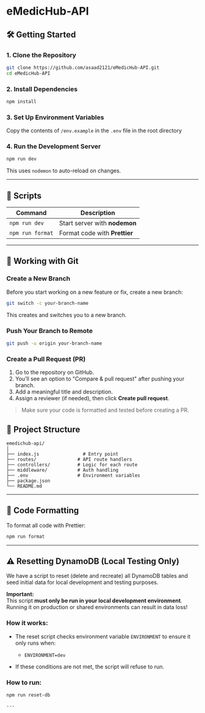 # eMedicHub-API

## 🛠️ Getting Started

### 1. Clone the Repository

```bash
git clone https://github.com/asaad2121/eMedicHub-API.git
cd eMedicHub-API
```

### 2. Install Dependencies

```bash
npm install
```

### 3. Set Up Environment Variables

Copy the contents of `/env.example` in the `.env` file in the root directory

### 4. Run the Development Server

```bash
npm run dev
```

This uses `nodemon` to auto-reload on changes.

---

## 🧪 Scripts

| Command          | Description                   |
| ---------------- | ----------------------------- |
| `npm run dev`    | Start server with **nodemon** |
| `npm run format` | Format code with **Prettier** |

---

## 🌿 Working with Git

### Create a New Branch

Before you start working on a new feature or fix, create a new branch:

```bash
git switch -c your-branch-name
```

This creates and switches you to a new branch.

### Push Your Branch to Remote

```bash
git push -u origin your-branch-name
```

### Create a Pull Request (PR)

1. Go to the repository on GitHub.
2. You’ll see an option to "Compare & pull request" after pushing your branch.
3. Add a meaningful title and description.
4. Assign a reviewer (if needed), then click **Create pull request**.

> Make sure your code is formatted and tested before creating a PR.

## 📁 Project Structure

```
emedichub-api/
│
├── index.js                # Entry point
├── routes/               # API route handlers
├── controllers/          # Logic for each route
├── middleware/           # Auth handling
├── .env                  # Environment variables
├── package.json
└── README.md
```

---

## 🧹 Code Formatting

To format all code with Prettier:

```bash
npm run format
```

---

## ⚠️ Resetting DynamoDB (Local Testing Only)

We have a script to reset (delete and recreate) all DynamoDB tables and seed initial data for local development and testing purposes.

**Important:**  
This script **must only be run in your local development environment**. Running it on production or shared environments can result in data loss!

### How it works:

- The reset script checks environment variable `ENVIRONMENT` to ensure it only runs when:
    - `ENVIRONMENT=dev`

- If these conditions are not met, the script will refuse to run.

### How to run:

```bash
npm run reset-db

---
```

